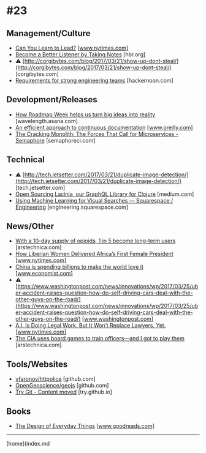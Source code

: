 # #23

 ## Management/Culture
* [Can You Learn to Lead?](https://www.nytimes.com/2015/04/12/education/edlife/12edl-12leadership.html) [www.nytimes.com]
* [Become a Better Listener by Taking Notes](https://hbr.org/2017/03/become-a-better-listener-by-taking-notes) [hbr.org]
* &#9888; [http://corgibytes.com/blog/2017/03/21/show-up-dont-steal/](http://corgibytes.com/blog/2017/03/21/show-up-dont-steal/) [corgibytes.com]
* [Requirements for strong engineering teams](https://hackernoon.com/requirements-for-strong-engineering-teams-a3e2aed6f7d3#.np3qzyp5r) [hackernoon.com]

 ## Development/Releases
* [How Roadmap Week helps us turn big ideas into reality](https://wavelength.asana.com/work-plans-high-level-objectives-roadmap-week/) [wavelength.asana.com]
* [An efficient approach to continuous documentation](https://www.oreilly.com/ideas/an-efficient-approach-to-continuous-documentation) [www.oreilly.com]
* [The Cracking Monolith: The Forces That Call for Microservices - Semaphore](https://semaphoreci.com/blog/2017/03/21/cracking-monolith-forces-that-call-for-microservices.html) [semaphoreci.com]

 ## Technical
* &#9888; [http://tech.jetsetter.com/2017/03/21/duplicate-image-detection/](http://tech.jetsetter.com/2017/03/21/duplicate-image-detection/) [tech.jetsetter.com]
* [Open Sourcing Lacinia, our GraphQL Library for Clojure](https://medium.com/walmartlabs/open-sourcing-lacinia-our-graphql-library-for-clojure-96a4ce5fc7b8#.qb49rzbt3) [medium.com]
* [Using Machine Learning for Visual Searches — Squarespace / Engineering](https://engineering.squarespace.com/blog/2017/using-machine-learning-for-visual-searches) [engineering.squarespace.com]

 ## News/Other
* [With a 10-day supply of opioids, 1 in 5 become long-term users](https://arstechnica.com/science/2017/03/with-a-10-day-supply-of-opioids-1-in-5-become-long-term-users/) [arstechnica.com]
* [How Liberian Women Delivered Africa’s First Female President](https://www.nytimes.com/2017/03/05/world/africa/liberia-president-ellen-johnson-sirleaf-women-voters.html) [www.nytimes.com]
* [China is spending billions to make the world love it](http://www.economist.com/news/china/21719508-can-money-buy-sort-thing-china-spending-billions-make-world-love-it) [www.economist.com]
* &#9888; [https://www.washingtonpost.com/news/innovations/wp/2017/03/25/uber-accident-raises-question-how-do-self-driving-cars-deal-with-the-other-guys-on-the-road/](https://www.washingtonpost.com/news/innovations/wp/2017/03/25/uber-accident-raises-question-how-do-self-driving-cars-deal-with-the-other-guys-on-the-road/) [www.washingtonpost.com]
* [A.I. Is Doing Legal Work. But It Won’t Replace Lawyers, Yet.](https://www.nytimes.com/2017/03/19/technology/lawyers-artificial-intelligence.html) [www.nytimes.com]
* [The CIA uses board games to train officers—and I got to play them](https://arstechnica.com/gaming/2017/03/the-cia-uses-board-games-to-train-officers-and-i-got-to-play-them/) [arstechnica.com]

 ## Tools/Websites
* [vfaronov/httpolice](https://github.com/vfaronov/httpolice) [github.com]
* [OpenGeoscience/geojs](https://github.com/OpenGeoscience/geojs) [github.com]
* [Try Git - Content moved](https://try.github.io/levels/1/challenges/1) [try.github.io]

 ## Books
* [The Design of Everyday Things](https://www.goodreads.com/book/show/840.The_Design_of_Everyday_Things) [www.goodreads.com]
___
[home](index.md
